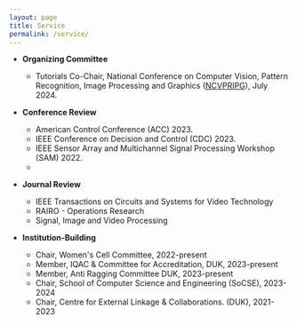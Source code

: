 ```yaml
---
layout: page
title: Service
permalink: /service/
---
```

* **Organizing Committee**
  <br/>
  * Tutorials Co-Chair, National Conference on Computer Vision, Pattern Recognition, Image Processing and Graphics ([NCVPRIPG](https://ncvpripg2024.github.io/committee.html)), July 2024.

* **Conference Review**
  <br/>
  * American Control Conference (ACC) 2023.
  * IEEE Conference on Decision and Control (CDC) 2023.
  * IEEE Sensor Array and Multichannel Signal Processing Workshop (SAM) 2022.
  * 
* **Journal Review**
  <br/>
  * IEEE Transactions on Circuits and Systems for Video Technology
  * RAIRO - Operations Research
  * Signal, Image and Video Processing

* **Institution-Building**
  <br/>
  * Chair, Women's Cell Committee, 2022-present
  * Member, IQAC & Committee for Accreditation, DUK, 2023-present
  * Member, Anti Ragging Committee DUK, 2023-present
  * Chair, School of Computer Science and Engineering (SoCSE), 2023-2024
  * Chair, Centre for External Linkage & Collaborations. (DUK), 2021-2023
